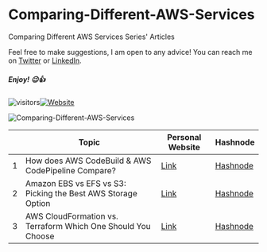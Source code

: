 # Comparing-Different-AWS-Services

Comparing Different AWS Services Series' Articles

Feel free to make suggestions, I am open to any advice! You can reach me on [Twitter](https://twitter.com/adi_12_modi) or [LinkedIn](https://www.linkedin.com/in/adit-modi-2a4362191/).

##### Enjoy! 😉👍

![visitors](https://visitor-badge.glitch.me/badge?page_id=/AditModi/Comparing-Different-AWS-Services)[![Website](https://img.shields.io/website?label=Dev.to&up_message=@aditmodi&url=https%3A%2F%2Fdev.to/aditmodi)](https://dev.to/aditmodi) 

![Comparing-Different-AWS-Services](https://user-images.githubusercontent.com/48589838/177519581-27bc453c-54e2-4266-b996-96e1134e37c1.jpg)


|               | Topic        | Personal Website | Hashnode     | 
| ------------  | ------------ | ---------------- | ------------ |  
|  1 | How does AWS CodeBuild & AWS CodePipeline Compare? |[ Link ]() |[ Hashnode ]()
|  2 | Amazon EBS vs EFS vs S3: Picking the Best AWS Storage Option |[ Link ]() |[ Hashnode ]()
|  3 | AWS CloudFormation vs. Terraform Which One Should You Choose |[ Link ]() |[ Hashnode ]()
